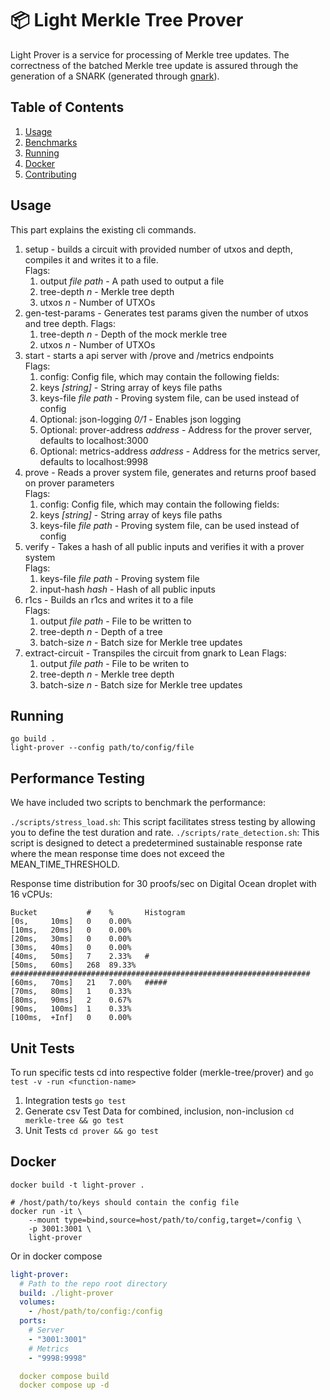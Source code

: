 # 📦 Light Merkle Tree Prover

Light Prover is a service for processing of Merkle tree updates.
The correctness of the batched Merkle tree update is assured through the generation of a SNARK (generated
through [gnark](https://github.com/ConsenSys/gnark)).

## Table of Contents

1. [Usage](#usage)
2. [Benchmarks](#benchmarks)
3. [Running](#running)
4. [Docker](#docker)
5. [Contributing](#contributing)

## Usage

This part explains the existing cli commands.

1. setup - builds a circuit with provided number of utxos and depth, compiles it and writes it to a file.  
   Flags:  
   1. output *file path* - A path used to output a file  
   2. tree-depth *n* - Merkle tree depth  
   3. utxos *n* - Number of UTXOs
2. gen-test-params - Generates test params given the number of utxos and tree depth.
   Flags:  
   1. tree-depth *n* - Depth of the mock merkle tree  
   2. utxos *n* - Number of UTXOs
3. start - starts a api server with /prove and /metrics endpoints  
   Flags:
   1. config: Config file, which may contain the following fields:
   1. keys *[string]* - String array of keys file paths  
   2. keys-file *file path* - Proving system file, can be used instead of config       
   3. Optional: json-logging *0/1* - Enables json logging  
   4. Optional: prover-address *address* - Address for the prover server, defaults to localhost:3000
   5. Optional: metrics-address *address* - Address for the metrics server, defaults to localhost:9998
4. prove - Reads a prover system file, generates and returns proof based on prover parameters  
   Flags:  
   1. config: Config file, which may contain the following fields:
   1. keys *[string]* - String array of keys file paths  
   2. keys-file *file path* - Proving system file, can be used instead of config
5. verify - Takes a hash of all public inputs and verifies it with a prover system  
   Flags:  
   1. keys-file *file path* - Proving system file  
   2. input-hash *hash* - Hash of all public inputs
6. r1cs - Builds an r1cs and writes it to a file  
   Flags:  
   1. output *file path* - File to be written to  
   2. tree-depth *n* - Depth of a tree  
   3. batch-size *n* - Batch size for Merkle tree updates
7. extract-circuit - Transpiles the circuit from gnark to Lean
   Flags:  
   1. output *file path* - File to be writen to
   2. tree-depth *n* - Merkle tree depth  
   3. batch-size *n* - Batch size for Merkle tree updates

## Running

```shell
go build .
light-prover --config path/to/config/file
```

## Performance Testing

We have included two scripts to benchmark the performance:

`./scripts/stress_load.sh`:  This script facilitates stress testing by allowing you to define the test duration and rate.
`./scripts/rate_detection.sh`: This script is designed to detect a predetermined sustainable response rate where the mean response time does not exceed the MEAN_TIME_THRESHOLD.


Response time distribution for 30 proofs/sec on Digital Ocean droplet with 16 vCPUs:
```
Bucket           #    %       Histogram
[0s,     10ms]   0    0.00%   
[10ms,   20ms]   0    0.00%   
[20ms,   30ms]   0    0.00%   
[30ms,   40ms]   0    0.00%   
[40ms,   50ms]   7    2.33%   #
[50ms,   60ms]   268  89.33%  ###################################################################
[60ms,   70ms]   21   7.00%   #####
[70ms,   80ms]   1    0.33%   
[80ms,   90ms]   2    0.67%   
[90ms,   100ms]  1    0.33%   
[100ms,  +Inf]   0    0.00%  
```


## Unit Tests
To run specific tests cd into respective folder (merkle-tree/prover) and `go test -v -run <function-name>`

1. Integration tests
   `go test`
2. Generate csv Test Data for combined, inclusion, non-inclusion
   `cd merkle-tree && go test`
3. Unit Tests
   `cd prover && go test`

## Docker

```shell
docker build -t light-prover .

# /host/path/to/keys should contain the config file
docker run -it \
    --mount type=bind,source=host/path/to/config,target=/config \
    -p 3001:3001 \
    light-prover
```

Or in docker compose

```yaml
light-prover:
  # Path to the repo root directory
  build: ./light-prover
  volumes:
    - /host/path/to/config:/config
  ports:
    # Server
    - "3001:3001"
    # Metrics
    - "9998:9998"

  docker compose build
  docker compose up -d
```